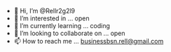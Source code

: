 - 👋 Hi, I’m @Rellr2g2l9
- 👀 I’m interested in ... open
- 🌱 I’m currently learning ... coding
- 💞️ I’m looking to collaborate on ... open
- 📫 How to reach me ... businessbsn.rell@gmail.com 

<!---
Rellr2g2l9/Rellr2g2l9 is a ✨ special ✨ repository because its `README.md` (this file) appears on your GitHub profile.
You can click the Preview link to take a look at your changes.
--->
